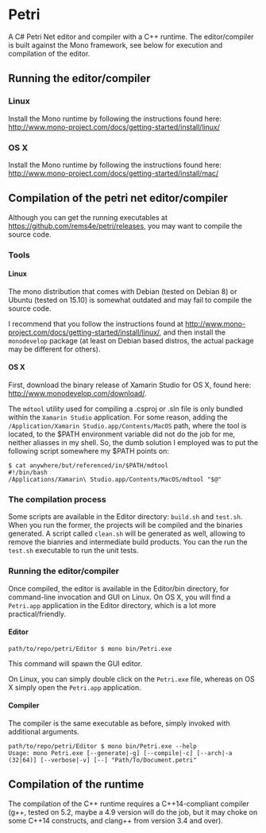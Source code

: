 # Petri

A C# Petri Net editor and compiler with a C++ runtime. The editor/compiler is built against the Mono framework, see below for execution and compilation of the editor.

## Running the editor/compiler
### Linux
Install the Mono runtime by following the instructions found here: http://www.mono-project.com/docs/getting-started/install/linux/

### OS X
Install the Mono runtime by following the instructions found here: http://www.mono-project.com/docs/getting-started/install/mac/

## Compilation of the petri net editor/compiler
Although you can get the running executables at https://github.com/rems4e/petri/releases, you may want to compile the source code.

### Tools
#### Linux
The mono distribution that comes with Debian (tested on Debian 8) or Ubuntu (tested on 15.10) is somewhat outdated and may fail to compile the source code.

I recommend that you follow the instructions found at http://www.mono-project.com/docs/getting-started/install/linux/, and then install the `monodevelop` package (at least on Debian based distros, the actual package may be different for others).

#### OS X
First, download the binary release of Xamarin Studio for OS X, found here: http://www.monodevelop.com/download/.

The `mdtool` utility used for compiling a .csproj or .sln file is only bundled within the `Xamarin Studio` application. For some reason, adding the `/Application/Xamarin Studio.app/Contents/MacOS` path, where the tool is located, to the $PATH environment variable did not do the job for me, neither aliasses in my shell. So, the dumb solution I employed was to put the following script somewhere my $PATH points on:
```
$ cat anywhere/but/referenced/in/$PATH/mdtool
#!/bin/bash
/Applications/Xamarin\ Studio.app/Contents/MacOS/mdtool "$@"
```


### The compilation process
Some scripts are available in the Editor directory: `build.sh` and `test.sh`. When you run the former, the projects will be compiled and the binaries generated. A script called `clean.sh` will be generated as well, allowing to remove the bianries and intermediate build products.
You can the run the `test.sh` executable to run the unit tests.

### Running the editor/compiler
Once compiled, the editor is available in the Editor/bin directory, for command-line invocation and GUI on Linux.
On OS X, you will find a `Petri.app` application in the Editor directory, which is a lot more practical/friendly.

#### Editor
```
path/to/repo/petri/Editor $ mono bin/Petri.exe
```

This command will spawn the GUI editor.

On Linux, you can simply double click on the `Petri.exe` file, whereas on OS X simply open the `Petri.app` application.

#### Compiler
The compiler is the same executable as before, simply invoked with additional arguments.
```
path/to/repo/petri/Editor $ mono bin/Petri.exe --help
Usage: mono Petri.exe [--generate|-g] [--compile|-c] [--arch|-a (32|64)] [--verbose|-v] [--] "Path/To/Document.petri"
```

## Compilation of the runtime
The compilation of the C++ runtime requires a C++14-compliant compiler (g++, tested on 5.2, maybe a 4.9 version will do the job, but it may choke on some C++14 constructs, and clang++ from version 3.4 and over).
